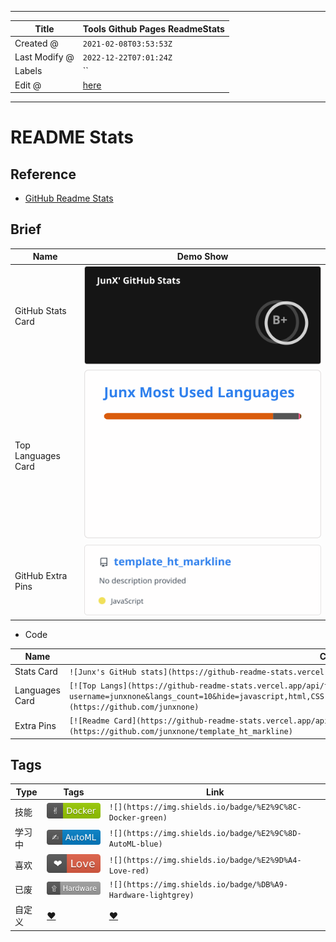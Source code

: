 -----

| Title         | Tools Github Pages ReadmeStats                       |
| ------------- | ---------------------------------------------------- |
| Created @     | `2021-02-08T03:53:53Z`                               |
| Last Modify @ | `2022-12-22T07:01:24Z`                               |
| Labels        | \`\`                                                 |
| Edit @        | [here](https://github.com/junxnone/xwiki/issues/127) |

-----

# README Stats

## Reference

  - [GitHub Readme
    Stats](https://github.com/anuraghazra/github-readme-stats#github-extra-pins)

## Brief

| Name               | Demo Show                                                                                                              |
| ------------------ | ---------------------------------------------------------------------------------------------------------------------- |
| GitHub Stats Card  | ![Junx's GitHub stats](media/2431c92a845fc1c19cc626a4996e7b21f2093bd6.svg)                                             |
| Top Languages Card | [![Top Langs](media/32198e11fb3d2c9126e0a202933ad03ef63811c4.svg)](https://github.com/junxnone)                        |
| GitHub Extra Pins  | [![Readme Card](media/29794e957b4034b15837ece66718f4237b951508.svg)](https://github.com/junxnone/template_ht_markline) |

  - Code

| Name           | Code                                                                                                                                                                                                                     |
| -------------- | ------------------------------------------------------------------------------------------------------------------------------------------------------------------------------------------------------------------------ |
| Stats Card     | `![Junx's GitHub stats](https://github-readme-stats.vercel.app/api?username=junxnone&show_icons=true&theme=dark)`                                                                                                        |
| Languages Card | `[![Top Langs](https://github-readme-stats.vercel.app/api/top-langs/?username=junxnone&langs_count=10&hide=javascript,html,CSS,SCSS&layout=compact&custom_title=Junx+Most+Used+Languages)](https://github.com/junxnone)` |
| Extra Pins     | `[![Readme Card](https://github-readme-stats.vercel.app/api/pin/?username=junxnone&repo=template_ht_markline)](https://github.com/junxnone/template_ht_markline)`                                                        |

## Tags

| Type | Tags                                                    | Link                                                          |
| ---- | ------------------------------------------------------- | ------------------------------------------------------------- |
| 技能   | ![](media/a9e31a745aefda81c7e0adb9a073e8f450091ce6.svg) | `![](https://img.shields.io/badge/%E2%9C%8C-Docker-green)`    |
| 学习中  | ![](media/37761728e6335964a0261408d6b552a4865ad77c.svg) | `![](https://img.shields.io/badge/%E2%9C%8D-AutoML-blue)`     |
| 喜欢   | ![](media/9df5a38cc7feaf7daaa5ba42a1e0883f0eaffe68.svg) | `![](https://img.shields.io/badge/%E2%9D%A4-Love-red)`        |
| 已废   | ![](media/5b88f23aae6512a391a0c92b847d44a5d72e9ea3.svg) | `![](https://img.shields.io/badge/%DB%A9-Hardware-lightgrey)` |
| 自定义  | [❤](https://shields.io/)                                | [❤](https://shields.io/)                                      |
